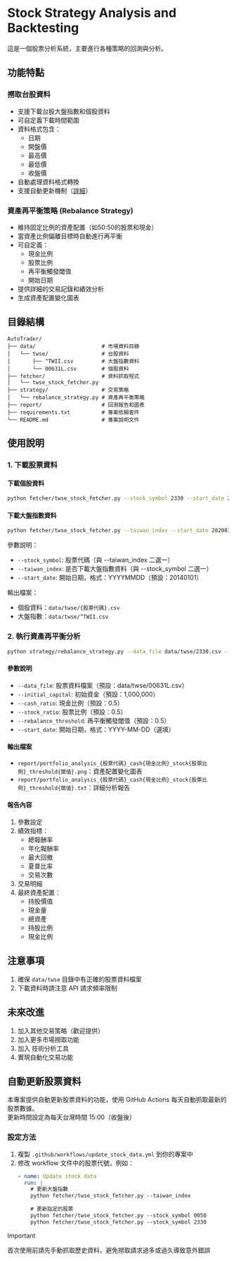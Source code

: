 # Stock Strategy Analysis and Backtesting

這是一個股票分析系統，主要進行各種策略的回測與分析。



## 功能特點

### 撈取台股資料
- 支援下載台股大盤指數和個股資料
- 可自定義下載時間範圍
- 資料格式包含：
  - 日期
  - 開盤價
  - 最高價
  - 最低價
  - 收盤價
- 自動處理資料格式轉換
- 支援自動更新機制（[詳細](#自動更新股票資料)）

### 資產再平衡策略 (Rebalance Strategy)
- 維持固定比例的資產配置（如50:50的股票和現金）
- 當資產比例偏離目標時自動進行再平衡
- 可自定義：
  - 現金比例
  - 股票比例
  - 再平衡觸發閾值
  - 開始日期
- 提供詳細的交易記錄和績效分析
- 生成資產配置變化圖表

## 目錄結構

```
AutoTrader/
├── data/                     # 市場資料目錄
│   └── twse/                 # 台股資料
│       ├── ^TWII.csv         # 大盤指數資料
│       └── 00631L.csv        # 個股資料
├── fetcher/                  # 資料抓取程式
│   └── twse_stock_fetcher.py
├── strategy/                 # 交易策略
│   └── rebalance_strategy.py # 資產再平衡策略
├── report/                   # 回測報告和圖表
├── requirements.txt          # 專案依賴套件
└── README.md                 # 專案說明文件
```


## 使用說明

### 1. 下載股票資料

#### 下載個股資料
```bash
python fetcher/twse_stock_fetcher.py --stock_symbol 2330 --start_date 20200101
```

#### 下載大盤指數資料
```bash
python fetcher/twse_stock_fetcher.py --taiwan_index --start_date 20200101
```

參數說明：
- `--stock_symbol`: 股票代碼（與 --taiwan_index 二選一）
- `--taiwan_index`: 是否下載大盤指數資料（與 --stock_symbol 二選一）
- `--start_date`: 開始日期，格式：YYYYMMDD（預設：20140101）

輸出檔案：
- 個股資料：`data/twse/{股票代碼}.csv`
- 大盤指數：`data/twse/^TWII.csv`

### 2. 執行資產再平衡分析

```bash
python strategy/rebalance_strategy.py --data_file data/twse/2330.csv --cash_ratio 0.5 --stock_ratio 0.5 --rebalance_threshold 0.5
```

#### 參數說明
- `--data_file`: 股票資料檔案（預設：data/twse/00631L.csv）
- `--initial_capital`: 初始資金（預設：1,000,000）
- `--cash_ratio`: 現金比例（預設：0.5）
- `--stock_ratio`: 股票比例（預設：0.5）
- `--rebalance_threshold`: 再平衡觸發閾值（預設：0.5）
- `--start_date`: 開始日期，格式：YYYY-MM-DD（選填）

#### 輸出檔案

- `report/portfolio_analysis_{股票代碼}_cash{現金比例}_stock{股票比例}_threshold{閾值}.png`：資產配置變化圖表
- `report/portfolio_analysis_{股票代碼}_cash{現金比例}_stock{股票比例}_threshold{閾值}.txt`：詳細分析報告

#### 報告內容
1. 參數設定
2. 績效指標：
   - 總報酬率
   - 年化報酬率
   - 最大回撤
   - 夏普比率
   - 交易次數
3. 交易明細
4. 最終資產配置：
   - 持股價值
   - 現金量
   - 總資產
   - 持股比例
   - 現金比例

## 注意事項

1. 確保 `data/twse` 目錄中有正確的股票資料檔案
2. 下載資料時請注意 API 請求頻率限制

## 未來改進

1. 加入其他交易策略（歡迎提供）
2. 加入更多市場撈取功能
3. 加入 技術分析工具
4. 實現自動化交易功能

## 自動更新股票資料

本專案提供自動更新股票資料的功能，使用 GitHub Actions 每天自動抓取最新的股票數據。  
更新時間設定為每天台灣時間 15:00（收盤後）

### 設定方法

1. 複製 `.github/workflows/update_stock_data.yml` 到你的專案中
2. 修改 workflow 文件中的股票代號，例如：
   ```yaml
   - name: Update stock data
     run: |
       # 更新大盤指數
       python fetcher/twse_stock_fetcher.py --taiwan_index
       
       # 更新指定的股票
       python fetcher/twse_stock_fetcher.py --stock_symbol 0050
       python fetcher/twse_stock_fetcher.py --stock_symbol 2330
   ```

> [!IMPORTANT]  
> 首次使用前請先手動抓取歷史資料，避免撈取請求過多或過久導致意外錯誤